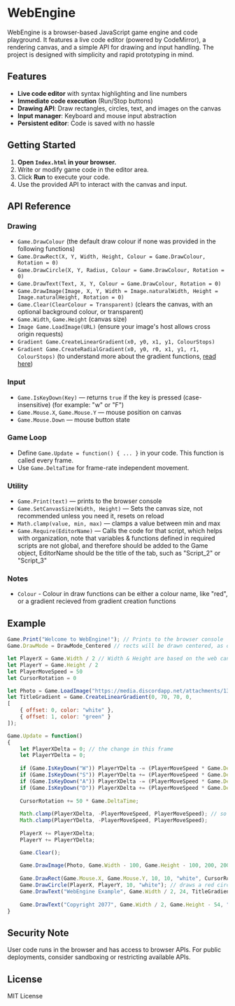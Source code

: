 # WebEngine

WebEngine is a browser-based JavaScript game engine and code playground. It features a live code editor (powered by CodeMirror), a rendering canvas, and a simple API for drawing and input handling. The project is designed with simplicity and rapid prototyping in mind.

## Features

- **Live code editor** with syntax highlighting and line numbers
- **Immediate code execution** (Run/Stop buttons)
- **Drawing API**: Draw rectangles, circles, text, and images on the canvas
- **Input manager**: Keyboard and mouse input abstraction
- **Persistent editor**: Code is saved with no hassle

## Getting Started

1. **Open `Index.html` in your browser.**
2. Write or modify game code in the editor area.
3. Click **Run** to execute your code.
4. Use the provided API to interact with the canvas and input.

## API Reference

### Drawing
- `Game.DrawColour` (the default draw colour if none was provided in the following functions)
- `Game.DrawRect(X, Y, Width, Height, Colour = Game.DrawColour, Rotation = 0)`
- `Game.DrawCircle(X, Y, Radius, Colour = Game.DrawColour, Rotation = 0)`
- `Game.DrawText(Text, X, Y, Colour = Game.DrawColour, Rotation = 0)`
- `Game.DrawImage(Image, X, Y, Width = Image.naturalWidth, Height = Image.naturalHeight, Rotation = 0)`
- `Game.Clear(ClearColour = Transparent)` (clears the canvas, with an optional background colour, or transparent)
- `Game.Width`, `Game.Height` (canvas size)
- `Image Game.LoadImage(URL)` (ensure your image's host allows cross origin requests)
- `Gradient Game.CreateLinearGradient(x0, y0, x1, y1, ColourStops)`
- `Gradient Game.CreateRadialGradient(x0, y0, r0, x1, y1, r1, ColourStops)` (to understand more about the gradient functions, [read here](https://www.w3schools.com/jsref/canvas_createlineargradient.asp))

### Input
- `Game.IsKeyDown(Key)` — returns `true` if the key is pressed (case-insensitive) (for example: "w" or "F")
- `Game.Mouse.X`, `Game.Mouse.Y` — mouse position on canvas
- `Game.Mouse.Down` — mouse button state

### Game Loop
- Define `Game.Update = function() { ... }` in your code. This function is called every frame.
- Use `Game.DeltaTime` for frame-rate independent movement.

### Utility
- `Game.Print(text)` — prints to the browser console
- `Game.SetCanvasSize(Width, Height)` — Sets the canvas size, not recommended unless you need it, resets on reload
- `Math.clamp(value, min, max)` — clamps a value between min and max
- `Game.Require(EditorName)` — Calls the code for that script, which helps with organization, note that variables & functions defined in required scripts are not global, and therefore should be added to the Game object, EditorName should be the title of the tab, such as "Script_2" or "Script_3"

### Notes
- `Colour` - Colour in draw functions can be either a colour name, like "red", or a gradient recieved from gradient creation functions

## Example
```javascript
Game.Print("Welcome to WebEngine!"); // Prints to the browser console
Game.DrawMode = DrawMode_Centered // rects will be drawn centered, as opposted to drawing from top left to bottom right, time saver

let PlayerX = Game.Width / 2 // Width & Height are based on the web canvas
let PlayerY = Game.Height / 2
let PlayerMoveSpeed = 50
let CursorRotation = 0

let Photo = Game.LoadImage("https://media.discordapp.net/attachments/1325358285678837853/1394544520837861416/IMG_7311.jpg?ex=68a7f9cb&is=68a6a84b&hm=5caf54871122602e69be9916d6a79fd750953c4a331d61e48e63332ff73c0bf0&=&format=webp&width=625&height=937") // loads the image from the url, will only actually be drawn when its downloaded
let TitleGradient = Game.CreateLinearGradient(0, 70, 70, 0,
[
    { offset: 0, color: "white" },
    { offset: 1, color: "green" }
]);

Game.Update = function()
{
  	let PlayerXDelta = 0; // the change in this frame
  	let PlayerYDelta = 0;
  
  	if (Game.IsKeyDown("W")) PlayerYDelta -= (PlayerMoveSpeed * Game.DeltaTime); // delta time to keep it consistent irrelative of framerate
    if (Game.IsKeyDown("S")) PlayerYDelta += (PlayerMoveSpeed * Game.DeltaTime);
  	if (Game.IsKeyDown("A")) PlayerXDelta -= (PlayerMoveSpeed * Game.DeltaTime);
    if (Game.IsKeyDown("D")) PlayerXDelta += (PlayerMoveSpeed * Game.DeltaTime);
  
  	CursorRotation += 50 * Game.DeltaTime;
  	
  	Math.clamp(PlayerXDelta, -PlayerMoveSpeed, PlayerMoveSpeed); // so diagonal movement is not faster
  	Math.clamp(PlayerYDelta, -PlayerMoveSpeed, PlayerMoveSpeed);
  
  	PlayerX += PlayerXDelta;
  	PlayerY += PlayerYDelta;

	Game.Clear();
  
    Game.DrawImage(Photo, Game.Width - 100, Game.Height - 100, 200, 200);
  
  	Game.DrawRect(Game.Mouse.X, Game.Mouse.Y, 10, 10, "white", CursorRotation); // follows the mouse cursor, no colour specified so it defaults to Game.DrawColour
	Game.DrawCircle(PlayerX, PlayerY, 10, "white"); // draws a red circle, 10px radius at the player position
  	Game.DrawText("WebEngine Example", Game.Width / 2, 24, TitleGradient); // pretty explanatory, draws text at the center top of the screen, default font size is 16 so we go down 16 and a bit
  
  	Game.DrawText("Copyright 2077", Game.Width / 2, Game.Height - 54, "purple", CursorRotation);
}
```

## Security Note
User code runs in the browser and has access to browser APIs. For public deployments, consider sandboxing or restricting available APIs.

## License
MIT License